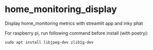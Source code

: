 # home_monitoring_display
Display home_monitoring metrics with streamlit app and inky phat

For raspberry pi, run following command before install (with poetry):
```
sudo apt install libjpeg-dev zlib1g-dev
```